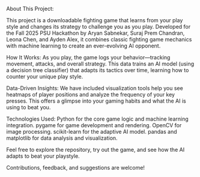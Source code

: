About This Project:

This project is a downloadable fighting game that learns from your play style and changes its strategy to challenge you as you play. Developed for the Fall 2025 PSU Hackathon by Aryan Sabnekar, Suraj Prem Chandran, Leona Chen, and Ayden Alex, it combines classic fighting game mechanics with machine learning to create an ever-evolving AI opponent.

How It Works:
As you play, the game logs your behavior—tracking movement, attacks, and overall strategy. This data trains an AI model (using a decision tree classifier) that adapts its tactics over time, learning how to counter your unique play style.

Data-Driven Insights:
We have included visualization tools help you see heatmaps of player positions and analyze the frequency of your key presses. This offers a glimpse into your gaming habits and what the AI is using to beat you.

Technologies Used:
Python for the core game logic and machine learning integration.
pygame for game development and rendering.
OpenCV for image processing.
scikit-learn for the adaptive AI model.
pandas and matplotlib for data analysis and visualization.

Feel free to explore the repository, try out the game, and see how the AI adapts to beat your playstyle. 

Contributions, feedback, and suggestions are welcome!
